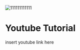 ![111111111111](https://github.com/user-attachments/assets/b83ea12b-9e76-4d77-b196-154cf6df4b70)


<h1> Youtube Tutorial</h1>
insert youtube link here
